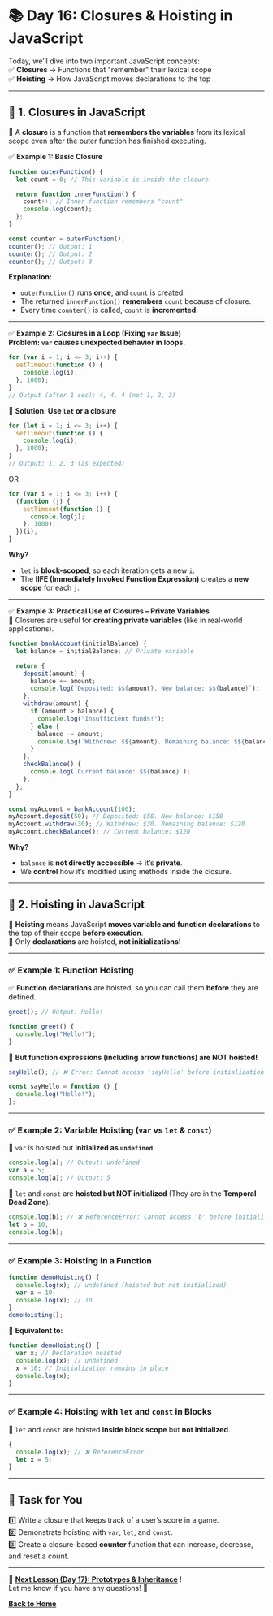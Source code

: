 # **📚 Day 16: Closures & Hoisting in JavaScript**  

Today, we’ll dive into two important JavaScript concepts:  
✅ **Closures** → Functions that "remember" their lexical scope  
✅ **Hoisting** → How JavaScript moves declarations to the top  

---

## **🔹 1. Closures in JavaScript**  
📌 A **closure** is a function that **remembers the variables** from its lexical scope even after the outer function has finished executing.  

✅ **Example 1: Basic Closure**  
```js
function outerFunction() {
  let count = 0; // This variable is inside the closure

  return function innerFunction() {
    count++; // Inner function remembers "count"
    console.log(count);
  };
}

const counter = outerFunction();
counter(); // Output: 1
counter(); // Output: 2
counter(); // Output: 3
```
**Explanation:**  
- `outerFunction()` runs **once**, and `count` is created.  
- The returned `innerFunction()` **remembers** `count` because of closure.  
- Every time `counter()` is called, `count` is **incremented**.  

---

✅ **Example 2: Closures in a Loop (Fixing `var` Issue)**  
**Problem: `var` causes unexpected behavior in loops.**  
```js
for (var i = 1; i <= 3; i++) {
  setTimeout(function () {
    console.log(i);
  }, 1000);
}
// Output (after 1 sec): 4, 4, 4 (not 1, 2, 3)
```
🔹 **Solution: Use `let` or a closure**  
```js
for (let i = 1; i <= 3; i++) {
  setTimeout(function () {
    console.log(i);
  }, 1000);
}
// Output: 1, 2, 3 (as expected)
```
OR  
```js
for (var i = 1; i <= 3; i++) {
  (function (j) {
    setTimeout(function () {
      console.log(j);
    }, 1000);
  })(i);
}
```
**Why?**  
- `let` is **block-scoped**, so each iteration gets a new `i`.  
- The **IIFE (Immediately Invoked Function Expression)** creates a **new scope** for each `j`.  

---

✅ **Example 3: Practical Use of Closures – Private Variables**  
📌 Closures are useful for **creating private variables** (like in real-world applications).  
```js
function bankAccount(initialBalance) {
  let balance = initialBalance; // Private variable

  return {
    deposit(amount) {
      balance += amount;
      console.log(`Deposited: $${amount}. New balance: $${balance}`);
    },
    withdraw(amount) {
      if (amount > balance) {
        console.log("Insufficient funds!");
      } else {
        balance -= amount;
        console.log(`Withdrew: $${amount}. Remaining balance: $${balance}`);
      }
    },
    checkBalance() {
      console.log(`Current balance: $${balance}`);
    },
  };
}

const myAccount = bankAccount(100);
myAccount.deposit(50); // Deposited: $50. New balance: $150
myAccount.withdraw(30); // Withdrew: $30. Remaining balance: $120
myAccount.checkBalance(); // Current balance: $120
```
**Why?**  
- `balance` is **not directly accessible** → it’s **private**.  
- We **control** how it’s modified using methods inside the closure.  

---

## **🔹 2. Hoisting in JavaScript**  
📌 **Hoisting** means JavaScript **moves variable and function declarations** to the top of their scope **before execution**.  
📌 Only **declarations** are hoisted, **not initializations**!  

---

### **✅ Example 1: Function Hoisting**  
✅ **Function declarations** are hoisted, so you can call them **before** they are defined.  
```js
greet(); // Output: Hello!

function greet() {
  console.log("Hello!");
}
```
🚨 **But function expressions (including arrow functions) are NOT hoisted!**  
```js
sayHello(); // ❌ Error: Cannot access 'sayHello' before initialization

const sayHello = function () {
  console.log("Hello!");
};
```

---

### **✅ Example 2: Variable Hoisting (`var` vs `let` & `const`)**  
🚨 `var` is hoisted but **initialized as `undefined`**.  
```js
console.log(a); // Output: undefined
var a = 5;
console.log(a); // Output: 5
```
🚨 `let` and `const` are **hoisted but NOT initialized** (They are in the **Temporal Dead Zone**).  
```js
console.log(b); // ❌ ReferenceError: Cannot access 'b' before initialization
let b = 10;
console.log(b);
```

---

### **✅ Example 3: Hoisting in a Function**  
```js
function demoHoisting() {
  console.log(x); // undefined (hoisted but not initialized)
  var x = 10;
  console.log(x); // 10
}
demoHoisting();
```
🔹 **Equivalent to:**  
```js
function demoHoisting() {
  var x; // Declaration hoisted
  console.log(x); // undefined
  x = 10; // Initialization remains in place
  console.log(x);
}
```

---

### **✅ Example 4: Hoisting with `let` and `const` in Blocks**  
📌 `let` and `const` are hoisted **inside block scope** but **not initialized**.  
```js
{
  console.log(x); // ❌ ReferenceError
  let x = 5;
}
```

---

## **📝 Task for You**  
1️⃣ Write a closure that keeps track of a user’s score in a game.  
2️⃣ Demonstrate hoisting with `var`, `let`, and `const`.  
3️⃣ Create a closure-based **counter** function that can increase, decrease, and reset a count.  

---

🎯 **[Next Lesson (Day 17): Prototypes & Inheritance](../day_17/README.md) !**  
Let me know if you have any questions! 🚀

[**Back to Home**](../../../README.md)